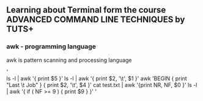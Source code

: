 ## Learning about Terminal form the course ADVANCED COMMAND LINE TECHNIQUES by TUTS+ ##

### awk - programming language ###
awk is pattern scanning and processing language

'  
ls -l | awk \'{ print $5  }'
ls -l | awk \'{ print $2, '\t', $1  }'
awk \'BEGIN { print "Last \t Job"  } { print $2, '\t', $4  }'
cat test.txt | awk \'{print NR, NF, $0 }'
ls -l | awk \'{ if ( NF >= 9  ) { print $9  }  }'
' 

